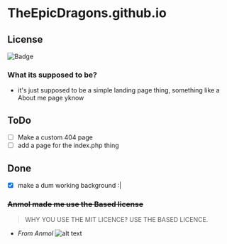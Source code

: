 
# TheEpicDragons.github.io
## License
![Badge](https://custom-icon-badges.herokuapp.com/badge/BASED_LICENSE-696969?logo=gigachad&style=for-the-badge)
### What its supposed to be?
- it's just supposed to be a simple landing page thing, something like a About me page yknow
## ToDo
- [ ] Make a custom 404 page
- [ ] add a page for the index.php thing
## Done
- [x] make a dum working background :|

### ~~Anmol made me use the Based license~~



> WHY YOU USE THE MIT LICENCE? USE THE BASED LICENCE.
- _From Anmol_
![alt text](https://media.discordapp.net/attachments/776063474857934861/953987672509120522/IMG_20220317_173617.jpg)

